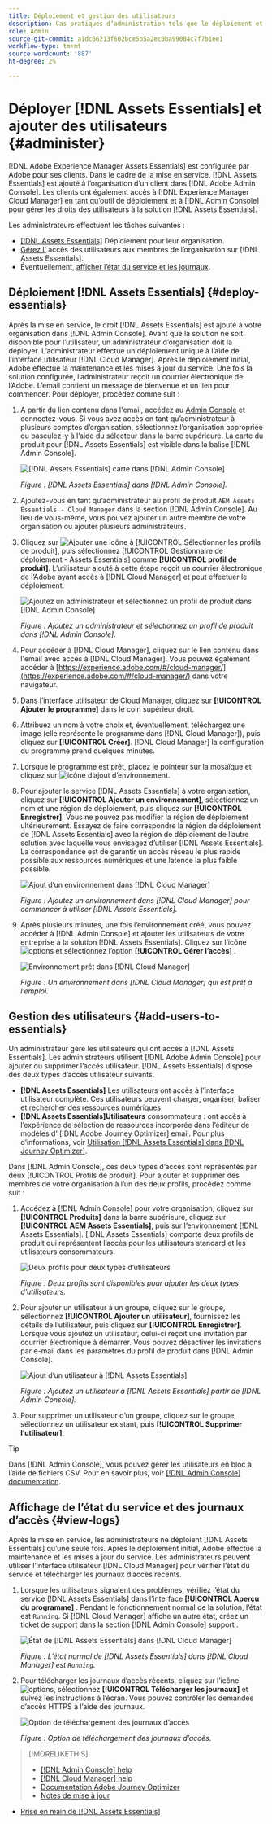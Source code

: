 ```yaml
---
title: Déploiement et gestion des utilisateurs
description: Cas pratiques d’administration tels que le déploiement et la gestion des utilisateurs dans  [!DNL Assets Essentials].
role: Admin
source-git-commit: a1dc66213f602bce5b5a2ec0ba99084c7f7b1ee1
workflow-type: tm+mt
source-wordcount: '887'
ht-degree: 2%

---
```



# Déployer [!DNL Assets Essentials] et ajouter des utilisateurs {#administer}

[!DNL Adobe Experience Manager Assets Essentials] est configurée par Adobe pour ses clients. Dans le cadre de la mise en service, [!DNL Assets Essentials] est ajouté à l’organisation d’un client dans [!DNL Adobe Admin Console]. Les clients ont également accès à [!DNL Experience Manager Cloud Manager] en tant qu’outil de déploiement et à [!DNL Admin Console] pour gérer les droits des utilisateurs à la solution [!DNL Assets Essentials].

Les administrateurs effectuent les tâches suivantes :

* [ [!DNL Assets Essentials]](#deploy-essentials) Déploiement pour leur organisation.
* [Gérez l’](#add-users-to-essentials) accès des utilisateurs aux membres de l’organisation sur  [!DNL Assets Essentials].
* Éventuellement, [afficher l’état du service et les journaux](#view-logs).

## Déploiement [!DNL Assets Essentials] {#deploy-essentials}

Après la mise en service, le droit [!DNL Assets Essentials] est ajouté à votre organisation dans [!DNL Admin Console]. Avant que la solution ne soit disponible pour l’utilisateur, un administrateur d’organisation doit la déployer. L’administrateur effectue un déploiement unique à l’aide de l’interface utilisateur [!DNL Cloud Manager]. Après le déploiement initial, Adobe effectue la maintenance et les mises à jour du service. Une fois la solution configurée, l’administrateur reçoit un courrier électronique de l’Adobe. L’email contient un message de bienvenue et un lien pour commencer. Pour déployer, procédez comme suit :

1. A partir du lien contenu dans l&#39;email, accédez au [Admin Console](https://adminconsole.adobe.com) et connectez-vous. Si vous avez accès en tant qu’administrateur à plusieurs comptes d’organisation, sélectionnez l’organisation appropriée ou basculez-y à l’aide du sélecteur dans la barre supérieure. La carte du produit pour [!DNL Assets Essentials] est visible dans la balise [!DNL Admin Console].

   ![[!DNL Assets Essentials] carte dans  [!DNL Admin Console]](assets/essentials-in-admin-console.png)

   *Figure :  [!DNL Assets Essentials] dans  [!DNL Admin Console].*

1. Ajoutez-vous en tant qu’administrateur au profil de produit `AEM Assets Essentials - Cloud Manager` dans la section [!DNL Admin Console]. Au lieu de vous-même, vous pouvez ajouter un autre membre de votre organisation ou ajouter plusieurs administrateurs.

1. Cliquez sur ![Ajouter une icône](assets/do-not-localize/add-icon.svg) à [!UICONTROL Sélectionner les profils de produit], puis sélectionnez [!UICONTROL Gestionnaire de déploiement - Assets Essentials] comme **[!UICONTROL profil de produit]**. L’utilisateur ajouté à cette étape reçoit un courrier électronique de l’Adobe ayant accès à [!DNL Cloud Manager] et peut effectuer le déploiement.

   ![Ajoutez un administrateur et sélectionnez un profil de produit dans  [!DNL Admin Console]](assets/adminconsole-user1.png)

   *Figure : Ajoutez un administrateur et sélectionnez un profil de produit dans  [!DNL Admin Console].*

1. Pour accéder à [!DNL Cloud Manager], cliquez sur le lien contenu dans l&#39;email avec accès à [!DNL Cloud Manager]. Vous pouvez également accéder à [https://experience.adobe.com/#/cloud-manager/](https://experience.adobe.com/#/cloud-manager/) dans votre navigateur.

1. Dans l’interface utilisateur de Cloud Manager, cliquez sur **[!UICONTROL Ajouter le programme]** dans le coin supérieur droit.

1. Attribuez un nom à votre choix et, éventuellement, téléchargez une image (elle représente le programme dans [!DNL Cloud Manager]), puis cliquez sur **[!UICONTROL Créer]**. [!DNL Cloud Manager] la configuration du programme prend quelques minutes.

1. Lorsque le programme est prêt, placez le pointeur sur la mosaïque et cliquez sur ![icône d’ajout d’environnement](assets/do-not-localize/add-environment-icon.png).

1. Pour ajouter le service [!DNL Assets Essentials] à votre organisation, cliquez sur **[!UICONTROL Ajouter un environnement]**, sélectionnez un nom et une région de déploiement, puis cliquez sur **[!UICONTROL Enregistrer]**. Vous ne pouvez pas modifier la région de déploiement ultérieurement. Essayez de faire correspondre la région de déploiement de [!DNL Assets Essentials] avec la région de déploiement de l’autre solution avec laquelle vous envisagez d’utiliser [!DNL Assets Essentials]. La correspondance est de garantir un accès réseau le plus rapide possible aux ressources numériques et une latence la plus faible possible.

   ![Ajout d’un environnement dans  [!DNL Cloud Manager]](assets/cloudmanager-add-environment-for-essentials.png)

   *Figure : Ajoutez un environnement dans  [!DNL Cloud Manager] pour commencer à utiliser  [!DNL Assets Essentials].*

1. Après plusieurs minutes, une fois l’environnement créé, vous pouvez accéder à [!DNL Admin Console] et ajouter les utilisateurs de votre entreprise à la solution [!DNL Assets Essentials]. Cliquez sur l’icône ![options](assets/do-not-localize/options-ellipses-icon.png) et sélectionnez l’option **[!UICONTROL Gérer l’accès]** .

   ![Environnement prêt dans  [!DNL Cloud Manager]](assets/cloudmanager-manage-access-essentials.png)

   *Figure : Un environnement dans  [!DNL Cloud Manager] qui est prêt à l’emploi.*

## Gestion des utilisateurs {#add-users-to-essentials}

Un administrateur gère les utilisateurs qui ont accès à [!DNL Assets Essentials]. Les administrateurs utilisent [!DNL Adobe Admin Console] pour ajouter ou supprimer l’accès utilisateur. [!DNL Assets Essentials] dispose des deux types d’accès utilisateur suivants.

* **[!DNL Assets Essentials]** Les utilisateurs ont accès à l’interface utilisateur complète. Ces utilisateurs peuvent charger, organiser, baliser et rechercher des ressources numériques.
* **[!DNL Assets Essentials]Utilisateurs** consommateurs : ont accès à l’expérience de sélection de ressources incorporée dans l’éditeur de modèles d’ [!DNL Adobe Journey Optimizer] email. Pour plus d’informations, voir [Utilisation [!DNL Assets Essentials] dans [!DNL Journey Optimizer]](https://experienceleague.adobe.com/docs/journey-optimizer/using/create-messages/assets-essentials.html).

Dans [!DNL Admin Console], ces deux types d’accès sont représentés par deux [!UICONTROL Profils de produit]. Pour ajouter et supprimer des membres de votre organisation à l’un des deux profils, procédez comme suit :

1. Accédez à [!DNL Admin Console] pour votre organisation, cliquez sur **[!UICONTROL Produits]** dans la barre supérieure, cliquez sur **[!UICONTROL AEM Assets Essentials]**, puis sur l’environnement [!DNL Assets Essentials]. [!DNL Assets Essentials] comporte deux profils de produit qui représentent l’accès pour les utilisateurs standard et les utilisateurs consommateurs.

   ![Deux profils pour deux types d’utilisateurs](assets/adminconsole-user-types.png)

   *Figure : Deux profils sont disponibles pour ajouter les deux types d’utilisateurs.*

1. Pour ajouter un utilisateur à un groupe, cliquez sur le groupe, sélectionnez **[!UICONTROL Ajouter un utilisateur]**, fournissez les détails de l’utilisateur, puis cliquez sur **[!UICONTROL Enregistrer]**. Lorsque vous ajoutez un utilisateur, celui-ci reçoit une invitation par courrier électronique à démarrer. Vous pouvez désactiver les invitations par e-mail dans les paramètres du profil de produit dans [!DNL Admin Console].

   ![Ajout d’un utilisateur à  [!DNL Assets Essentials]](assets/adminconsole-add-user.png)

   *Figure : Ajoutez un utilisateur à  [!DNL Assets Essentials] partir de  [!DNL Admin Console].*

1. Pour supprimer un utilisateur d’un groupe, cliquez sur le groupe, sélectionnez un utilisateur existant, puis **[!UICONTROL Supprimer l’utilisateur]**.

>[!TIP]
>
>Dans [!DNL Admin Console], vous pouvez gérer les utilisateurs en bloc à l’aide de fichiers CSV. Pour en savoir plus, voir [[!DNL Admin Console] documentation](https://helpx.adobe.com/enterprise/using/accounts.html).

## Affichage de l’état du service et des journaux d’accès {#view-logs}

Après la mise en service, les administrateurs ne déploient [!DNL Assets Essentials] qu’une seule fois. Après le déploiement initial, Adobe effectue la maintenance et les mises à jour du service. Les administrateurs peuvent utiliser l’interface utilisateur [!DNL Cloud Manager] pour vérifier l’état du service et télécharger les journaux d’accès récents.

1. Lorsque les utilisateurs signalent des problèmes, vérifiez l’état du service [!DNL Assets Essentials] dans l’interface **[!UICONTROL Aperçu du programme]** . Pendant le fonctionnement normal de la solution, l’état est `Running`. Si [!DNL Cloud Manager] affiche un autre état, créez un ticket de support dans la section [!DNL Admin Console] support .

   ![État de  [!DNL Assets Essentials] dans  [!DNL Cloud Manager]](assets/cloudmanager-manage-access-essentials.png)

   *Figure : L’état normal de  [!DNL Assets Essentials] dans  [!DNL Cloud Manager] est  `Running`.*

1. Pour télécharger les journaux d’accès récents, cliquez sur l’icône ![options](assets/do-not-localize/options-ellipses-icon.png), sélectionnez **[!UICONTROL Télécharger les journaux]** et suivez les instructions à l’écran. Vous pouvez contrôler les demandes d’accès HTTPS à l’aide des journaux.

   ![ Option de téléchargement des journaux d’accès](assets/cloudmanager-download-logs.png)

   *Figure : Option de téléchargement des journaux d’accès.*

>[!MORELIKETHIS]
>
>* [[!DNL Admin Console] help](https://helpx.adobe.com/enterprise/using/admin-console.html)
>* [[!DNL Cloud Manager] help](https://experienceleague.adobe.com/docs/experience-manager-cloud-manager/using/introduction-to-cloud-manager.html?lang=fr)
>* [Documentation Adobe Journey Optimizer](https://experienceleague.adobe.com/docs/journey-optimizer/using/ajo-home.html)
>* [Notes de mise à jour](release-notes.md)
* [Prise en main de [!DNL Assets Essentials]](get-started.md)

